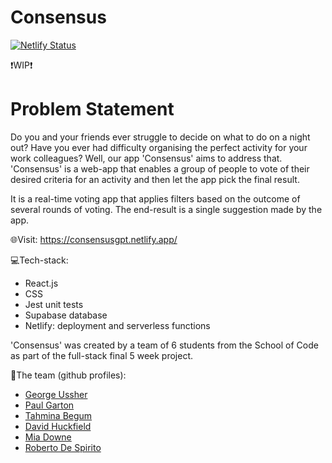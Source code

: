 # Consensus

[![Netlify Status](https://api.netlify.com/api/v1/badges/02c7c6bd-d99f-47ee-9758-26a8b738283a/deploy-status)]([https://app.netlify.com/sites/georgeussherportfolio/deploys](https://consensusgpt.netlify.app/))

❗WIP❗

# Problem Statement
Do you and your friends ever struggle to decide on what to do on a night out? Have you ever had difficulty organising the perfect activity for your work colleagues? Well, our app 'Consensus' aims to address that.
'Consensus' is a web-app that enables a group of people to vote of their desired criteria for an activity and then let the app pick the final result.

It is a real-time voting app that applies filters based on the outcome of several rounds of voting. The end-result is a single suggestion made by the app. 

🌐Visit: 
https://consensusgpt.netlify.app/

💻Tech-stack:
- React.js
- CSS
- Jest unit tests
- Supabase database
- Netlify: deployment and serverless functions

'Consensus' was created by a team of 6 students from the School of Code as part of the full-stack final 5 week project. 

👥The team (github profiles):
- [George Ussher](https://github.com/georgeussher)
 - [Paul Garton](https://github.com/paulg44)
 - [Tahmina Begum](https://github.com/Arghmybeans)
 - [David Huckfield](https://github.com/davidhuckfield)
 - [Mia Downe](https://github.com/Miadowne)
 - [Roberto De Spirito](https://github.com/Roboto-Automo)
